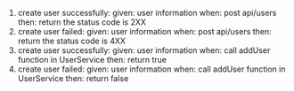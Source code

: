 
1. create user successfully:
    given: user information
    when: post api/users
    then: return the status code is 2XX
2. create user failed:
    given: user information
    when: post api/users
    then: return the status code is 4XX
3. create user successfully:
    given: user information
    when: call addUser function in UserService
    then: return true
4. create user failed:
    given: user information
    when:  call addUser function in UserService
    then:  return false
    

